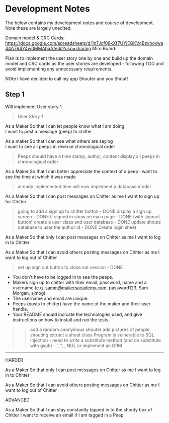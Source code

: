 # Development Notes

The below contains my development notes and course of development. Note these are largely unedited.

Domain model & CRC Cards: https://docs.google.com/spreadsheets/d/1n7Jcf08kXf7UYjEGKVqBzyhoxwa44A7R4Y4w0MMAbaA/edit?usp=sharing
Miro Board:

Plan is to implement the user story one by one and build up the domain model and CRC cards as the user stories are developed - following TDD and avoid implementing any unnecessary requirements.

NOte I have decided to call my app Shouter and you Shout!

## Step 1
Will implement User story 1

> User Story 1

As a Maker
So that I can let people know what I am doing  
I want to post a message (peep) to chitter

As a maker
So that I can see what others are saying  
I want to see all peeps in reverse chronological order
> Peeps should have a time stamp, author, content
> display all peeps in chronological order

As a Maker
So that I can better appreciate the context of a peep
I want to see the time at which it was made

>already implemented time
> will now implement a database model

As a Maker
So that I can post messages on Chitter as me
I want to sign up for Chitter

> going to add a sign up to chitter button - DONE
> display a sign up screen - DONE
> if signed in show on main page - DONE (with signout button)
> create a user class and user database - DONE
> update shouts database to user the author id - DONE
> Create login sheet

As a Maker
So that only I can post messages on Chitter as me
I want to log in to Chitter

As a Maker
So that I can avoid others posting messages on Chitter as me
I want to log out of Chitter

> set up sign out button to close out session - DONE




* You don't have to be logged in to see the peeps.
* Makers sign up to chitter with their email, password, name and a username (e.g. samm@makersacademy.com, password123, Sam Morgan, sjmog).
* The username and email are unique.
* Peeps (posts to chitter) have the name of the maker and their user handle.
* Your README should indicate the technologies used, and give instructions on how to install and run the tests.
>> add a random anonymous shouter
>> add pictures of people shouting
>> extract a shout class
>> Program is vulnerable to SQL injection - need to write a substitute method (and de substitute with gsub) - ', ", \, NUL or implement an ORM

---

HARDER

As a Maker
So that only I can post messages on Chitter as me
I want to log in to Chitter

As a Maker
So that I can avoid others posting messages on Chitter as me
I want to log out of Chitter

ADVANCED

As a Maker
So that I can stay constantly tapped in to the shouty box of Chitter
I want to receive an email if I am tagged in a Peep
